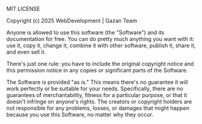 MIT LICENSE

Copyright (c) 2025 WebDevelopment | Gazan Team

Anyone is allowed to use this software (the "Software") and its documentation for free. You can do pretty much anything you want with it: use it, copy it, change it, combine it with other software, publish it, share it, and even sell it.

There's just one rule: you have to include the original copyright notice and this permission notice in any copies or significant parts of the Software.

The Software is provided "as is." This means there's no guarantee it will work perfectly or be suitable for your needs. Specifically, there are no guarantees of merchantability, fitness for a particular purpose, or that it doesn't infringe on anyone's rights. The creators or copyright holders are not responsible for any problems, losses, or damages that might happen because you use this Software, no matter why they occur.